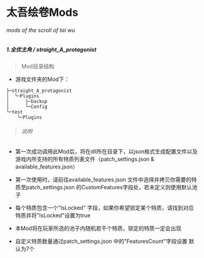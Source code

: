 # 太吾绘卷Mods
###### mods of the scroll of tai wu



##### 1.全优主角 / *straight_A_protagonist*

> Mod目录结构

* 游戏文件夹的Mod下：

```
├─straight_A_protagonist
│  └─Plugins
│      ├─backup
│      └─Config
└─test
    └─Plugins
```

> ###### 说明

* 第一次成功调用此Mod后，将在dll所在目录下，以json格式生成配置文件以及游戏内所支持的所有特质列表文件（patch_settings.json & available_features.json）
* 第一次使用时，请前往available_features.json 文件中选择并拷贝你需要的特质至patch_settings.json 的CustomFeatures字段处，若未定义则使用默认池子
*  每个特质包含一个"IsLocked" 字段，如果你希望锁定某个特质，请找到对应特质并将"IsLocked"设置为true
* 本Mod将在玩家所选的池子内随机若干个特质，锁定的特质一定会出现

* 自定义特质数量通过patch_settings.json 中的"FeaturesCount"字段设置 默认为7个



